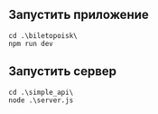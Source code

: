 ## Запустить приложение
```
cd .\biletopoisk\
npm run dev
```

## Запустить сервер
```
cd .\simple_api\
node .\server.js
```